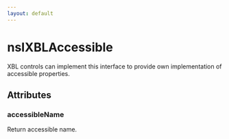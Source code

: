 ```yaml
---
layout: default
---
```


# nsIXBLAccessible #

XBL controls can implement this interface to provide own implementation of
accessible properties.


## Attributes ##

### accessibleName ###

Return accessible name.


